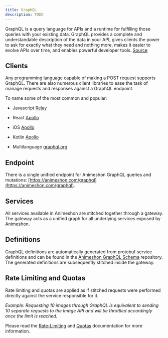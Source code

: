 ```yaml
---
title: GraphQL
description: TODO
---
```


GraphQL is a query language for APIs and a runtime for fulfilling those queries with your existing data. GraphQL provides a complete and understandable description of the data in your API, gives clients the power to ask for exactly what they need and nothing more, makes it easier to evolve APIs over time, and enables powerful developer tools. [Source](https://graphql.org/)

## Clients

Any programming language capable of making a POST request supports GraphQL. There are also numerous client libraries to ease the task of manage requests and responses against a GraphQL endpoint.

To name some of the most common and popular:

- Javascript [Relay](https://relay.dev/)

- React [Apollo](https://github.com/SerialLain3170/AwesomeAnimeResearch)

- iOS [Apollo](https://www.apollographql.com/docs/ios)

- Kotlin [Apollo](https://www.apollographql.com/docs/kotlin)

- Multilanguage [graphql.org](https://graphql.org/code/)


## Endpoint

There is a single unified endpoint for Animeshon GraphQL queries and mutations: [https://animeshon.com/graphql](https://animeshon.com/graphql).

## Services

All services available in Animeshon are stitched together through a gateway. The gateway acts as a unified graph for all underlying services exposed by Animeshon.

## Definitions

GraphQL definitions are automatically generated from protobuf service definitions and can be found in the [Animeshon GraphQL Schema](https://github.com/animeapis/graphql-schema) repository. The generated definitions are subsequently stitched inside the gateway.

## Rate Limiting and Quotas

Rate limiting and quotas are applied as if stitched requests were performed directly against the service responsible for it.

_Example: Requesting 10 images through GraphQL is equivalent to sending 10 separate requests to the Image API and will be throttled accordingly once the limit is reached._

Please read the [Rate-Limiting](/policies/rate-limiting) and [Quotas](/policies/quotas) documentation for more information.

